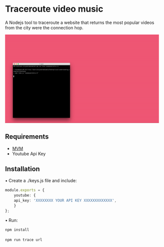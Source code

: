 # Traceroute video music

A Nodejs tool to traceroute a website that returns the most popular videos from the city were the connection hop.

![](./demo.gif)


## Requirements

- [MVM](https://mpv.io/installation/)
- Youtube Api Key

## Installation

• Create a ./keys.js file and include:

```ts
module.exports = {
	youtube: {
	api_key: 'XXXXXXXX YOUR API KEY XXXXXXXXXXXXX',
	}
};
```
• Run:

```bash
npm install

npm run trace url

```
